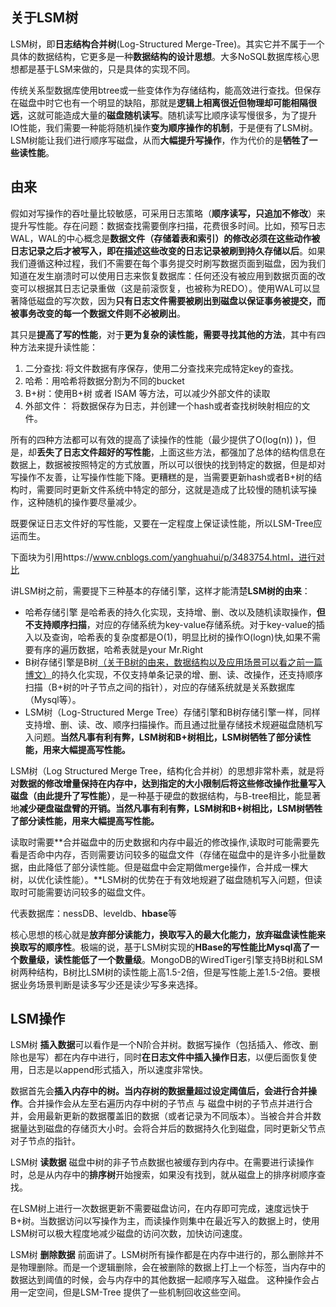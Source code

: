 ## 关于LSM树

LSM树，即**日志结构合并树**(Log-Structured Merge-Tree)。其实它并不属于一个具体的数据结构，它更多是一种**数据结构的设计思想**。大多NoSQL数据库核心思想都是基于LSM来做的，只是具体的实现不同。

传统关系型数据库使用btree或一些变体作为存储结构，能高效进行查找。但保存在磁盘中时它也有一个明显的缺陷，那就是**逻辑上相离很近但物理却可能相隔很远**，这就可能造成大量的**磁盘随机读写**。随机读写比顺序读写慢很多，为了提升IO性能，我们需要一种能将随机操作**变为顺序操作的机制**，于是便有了LSM树。LSM树能让我们进行顺序写磁盘，从而**大幅提升写操作**，作为代价的是**牺牲了一些读性能**。

## 由来

假如对写操作的吞吐量比较敏感，可采用日志策略（**顺序读写，只追加不修改**）来提升写性能。存在问题：数据查找需要倒序扫描，花费很多时间。比如，预写日志WAL，WAL的中心概念是**数据文件（存储着表和索引）的修改必须在这些动作被日志记录之后才被写入，即在描述这些改变的日志记录被刷到持久存储以后**。如果我们遵循这种过程，我们不需要在每个事务提交时刷写数据页面到磁盘，因为我们知道在发生崩溃时可以使用日志来恢复数据库：任何还没有被应用到数据页面的改变可以根据其日志记录重做（这是前滚恢复，也被称为REDO）。使用WAL可以显著降低磁盘的写次数，因为**只有日志文件需要被刷出到磁盘以保证事务被提交，而被事务改变的每一个数据文件则不必被刷出**。

其只是**提高了写的性能**，对于**更为复杂的读性能，需要寻找其他的方法**，其中有四种方法来提升读性能：

1. 二分查找: 将文件数据有序保存，使用二分查找来完成特定key的查找。
2. 哈希：用哈希将数据分割为不同的bucket
3. B+树：使用B+树 或者 ISAM 等方法，可以减少外部文件的读取
4. 外部文件： 将数据保存为日志，并创建一个hash或者查找树映射相应的文件。

所有的四种方法都可以有效的提高了读操作的性能（最少提供了O(log(n)) )，但是，却**丢失了日志文件超好的写性能**，上面这些方法，都强加了总体的结构信息在数据上，数据被按照特定的方式放置，所以可以很快的找到特定的数据，但是却对写操作不友善，让写操作性能下降。更糟糕的是，当需要更新hash或者B+树的结构时，需要同时更新文件系统中特定的部分，这就是造成了比较慢的随机读写操作，这种随机的操作要尽量减少。

既要保证日志文件好的写性能，又要在一定程度上保证读性能，所以LSM-Tree应运而生。

下面块为引用https://www.cnblogs.com/yanghuahui/p/3483754.html，进行对比

讲LSM树之前，需要提下三种基本的存储引擎，这样才能清楚**LSM树的由来**：

- 哈希存储引擎  是哈希表的持久化实现，支持增、删、改以及随机读取操作，**但不支持顺序扫描**，对应的存储系统为key-value存储系统。对于key-value的插入以及查询，哈希表的复杂度都是O(1)，明显比树的操作O(logn)快,如果不需要有序的遍历数据，哈希表就是your Mr.Right
- B树存储引擎是B树[（关于B树的由来，数据结构以及应用场景可以看之前一篇博文）](http://www.cnblogs.com/yanghuahui/p/3483047.html)的持久化实现，不仅支持单条记录的增、删、读、改操作，还支持顺序扫描（B+树的叶子节点之间的指针），对应的存储系统就是关系数据库（Mysql等）。
- LSM树（Log-Structured Merge Tree）存储引擎和B树存储引擎一样，同样支持增、删、读、改、顺序扫描操作。而且通过批量存储技术规避磁盘随机写入问题。**当然凡事有利有弊，LSM树和B+树相比，LSM树牺牲了部分读性能，用来大幅提高写性能。**

LSM树（Log Structured Merge Tree，结构化合并树）的思想非常朴素，就是将**对数据的修改增量保持在内存中，达到指定的大小限制后将这些修改操作批量写入磁盘（由此提升了写性能）**，是一种基于硬盘的数据结构，与B-tree相比，能显著地**减少硬盘磁盘臂的开销。当然凡事有利有弊，LSM树和B+树相比，LSM树牺牲了部分读性能，用来大幅提高写性能。**

读取时需要**合并磁盘中的历史数据和内存中最近的修改操作,读取时可能需要先看是否命中内存，否则需要访问较多的磁盘文件（存储在磁盘中的是许多小批量数据，由此降低了部分读性能。但是磁盘中会定期做merge操作，合并成一棵大树，以优化读性能）。**LSM树的优势在于有效地规避了磁盘随机写入问题，但读取时可能需要访问较多的磁盘文件。

代表数据库：nessDB、leveldb、**hbase**等

核心思想的核心就是**放弃部分读能力，换取写入的最大化能力，**放弃磁盘读性能来**换取写的顺序性**。极端的说，基于LSM树实现的**HBase的写性能比Mysql高了一个数量级，读性能低了一个数量级**。MongoDB的WiredTiger引擎支持B树和LSM树两种结构，B树比LSM树的读性能上高1.5-2倍，但是写性能上差1.5-2倍。要根据业务场景判断是读多写少还是读少写多来选择。

## LSM操作

LSM树 **插入数据**可以看作是一个N阶合并树。数据写操作（包括插入、修改、删除也是写）都在内存中进行，同时**在日志文件中插入操作日志**，以便后面恢复使用，日志是以append形式插入，所以速度非常快。

数据首先会**插入内存中的树。当内存树的数据量超过设定阈值后，会进行合并操作**。合并操作会从左至右遍历内存中树的子节点 与 磁盘中树的子节点并进行合并，会用最新更新的数据覆盖旧的数据（或者记录为不同版本）。当被合并合并数据量达到磁盘的存储页大小时。会将合并后的数据持久化到磁盘，同时更新父节点对子节点的指针。

LSM树 **读数据** 磁盘中树的非子节点数据也被缓存到内存中。在需要进行读操作时，总是从内存中的**排序树**开始搜索，如果没有找到，就从磁盘上的排序树顺序查找。

在LSM树上进行一次数据更新不需要磁盘访问，在内存即可完成，速度远快于B+树。当数据访问以写操作为主，而读操作则集中在最近写入的数据上时，使用LSM树可以极大程度地减少磁盘的访问次数，加快访问速度。

LSM树 **删除数据** 前面讲了。LSM树所有操作都是在内存中进行的，那么删除并不是物理删除。而是一个逻辑删除，会在被删除的数据上打上一个标签，当内存中的数据达到阈值的时候，会与内存中的其他数据一起顺序写入磁盘。 这种操作会占用一定空间，但是LSM-Tree 提供了一些机制回收这些空间。